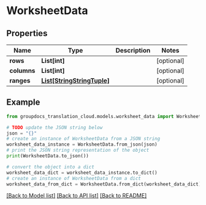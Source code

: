 # WorksheetData


## Properties

Name | Type | Description | Notes
------------ | ------------- | ------------- | -------------
**rows** | **List[int]** |  | [optional] 
**columns** | **List[int]** |  | [optional] 
**ranges** | [**List[StringStringTuple]**](StringStringTuple.md) |  | [optional] 

## Example

```python
from groupdocs_translation_cloud.models.worksheet_data import WorksheetData

# TODO update the JSON string below
json = "{}"
# create an instance of WorksheetData from a JSON string
worksheet_data_instance = WorksheetData.from_json(json)
# print the JSON string representation of the object
print(WorksheetData.to_json())

# convert the object into a dict
worksheet_data_dict = worksheet_data_instance.to_dict()
# create an instance of WorksheetData from a dict
worksheet_data_from_dict = WorksheetData.from_dict(worksheet_data_dict)
```
[[Back to Model list]](../README.md#documentation-for-models) [[Back to API list]](../README.md#documentation-for-api-endpoints) [[Back to README]](../README.md)


